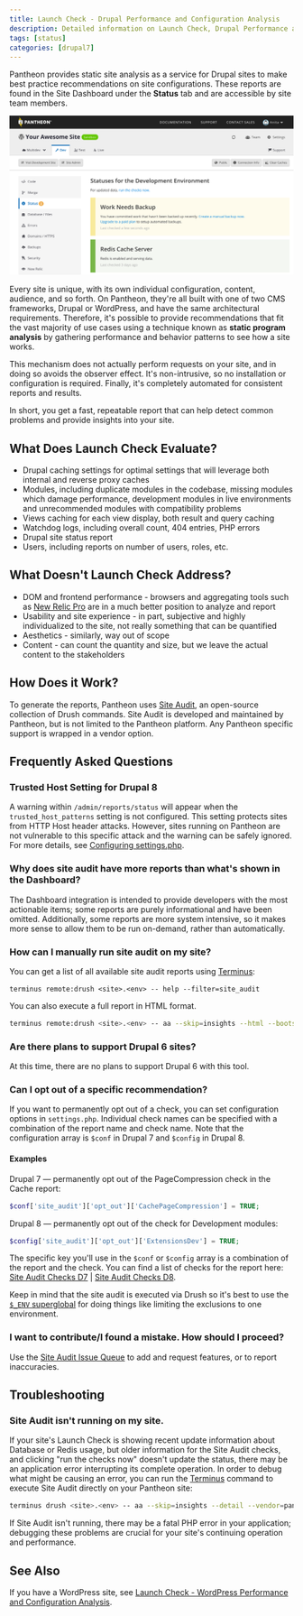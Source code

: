 ```yaml
---
title: Launch Check - Drupal Performance and Configuration Analysis
description: Detailed information on Launch Check, Drupal Performance and Configuration Analysis.
tags: [status]
categories: [drupal7]
---
```

Pantheon provides static site analysis as a service for Drupal sites to make best practice recommendations on site configurations. These reports are found in the Site Dashboard under the **Status** tab and are accessible by site team members.

![status tab on live environment](/source/docs/assets/images/dashboard/status-tab.png)

Every site is unique, with its own individual configuration, content, audience, and so forth. On Pantheon, they're all built with one of two CMS frameworks, Drupal or WordPress, and have the same architectural requirements. Therefore, it's possible to provide recommendations that fit the vast majority of use cases using a technique known as **static program analysis** by gathering performance and behavior patterns to see how a site works.

This mechanism does not actually perform requests on your site, and in doing so avoids the observer effect. It's non-intrusive, so no installation or configuration is required. Finally, it's completely automated for consistent reports and results.

In short, you get a fast, repeatable report that can help detect common problems and provide insights into your site.

## What Does Launch Check Evaluate?

- Drupal caching settings for optimal settings that will leverage both internal and reverse proxy caches
- Modules, including duplicate modules in the codebase, missing modules which damage performance, development modules in live environments and unrecommended modules with compatibility problems
- Views caching for each view display, both result and query caching
- Watchdog logs, including overall count, 404 entries, PHP errors
- Drupal site status report
- Users, including reports on number of users, roles, etc.

## What Doesn't Launch Check Address?

- DOM and frontend performance - browsers and aggregating tools such as [New Relic Pro](/docs/new-relic) are in a much better position to analyze and report
- Usability and site experience - in part, subjective and highly individualized to the site, not really something that can be quantified
- Aesthetics - similarly, way out of scope
- Content - can count the quantity and size, but we leave the actual content to the stakeholders

## How Does it Work?

To generate the reports, Pantheon uses [Site Audit](https://drupal.org/project/site_audit), an open-source collection of Drush commands. Site Audit is developed and maintained by Pantheon, but is not limited to the Pantheon platform. Any Pantheon specific support is wrapped in a vendor option.

## Frequently Asked Questions

### Trusted Host Setting for Drupal 8
A warning within `/admin/reports/status` will appear when the `trusted_host_patterns` setting is not configured. This setting protects sites from HTTP Host header attacks. However, sites running on Pantheon are not vulnerable to this specific attack and the warning can be safely ignored. For more details, see [Configuring settings.php](/docs/settings-php/#trusted-host-setting).

### Why does site audit have more reports than what's shown in the Dashboard?

The Dashboard integration is intended to provide developers with the most actionable items; some reports are purely informational and have been omitted. Additionally, some reports are more system intensive, so it makes more sense to allow them to be run on-demand, rather than automatically.

### How can I manually run site audit on my site?

You can get a list of all available site audit reports using [Terminus](/docs/terminus/):
```nohighlight
terminus remote:drush <site>.<env> -- help --filter=site_audit
```

You can also execute a full report in HTML format.
```bash
terminus remote:drush <site>.<env> -- aa --skip=insights --html --bootstrap --detail --vendor=pantheon > report.html
```

### Are there plans to support Drupal 6 sites?
At this time, there are no plans to support Drupal 6 with this tool.

### Can I opt out of a specific recommendation?

If you want to permanently opt out of a check, you can set configuration options in `settings.php`. Individual check names can be specified with a combination of the report name and check name. Note that the configuration array is `$conf` in Drupal 7 and `$config` in Drupal 8.

#### Examples
Drupal 7 — permanently opt out of the PageCompression check in the Cache report:

```php
$conf['site_audit']['opt_out']['CachePageCompression'] = TRUE;
```

Drupal 8 — permanently opt out of the check for Development modules:

```php
$config['site_audit']['opt_out']['ExtensionsDev'] = TRUE;
```

The specific key you'll use in the `$conf` or `$config` array is a combination of the report and the check. You can find a list of checks for the report here: [Site Audit Checks D7](http://cgit.drupalcode.org/site_audit/tree/Check?h=7.x-1.x) | [Site Audit Checks D8](http://cgit.drupalcode.org/site_audit/tree/Check?h=8.x-2.x).

Keep in mind that the site audit is executed via Drush so it's best to use the [`$_ENV` superglobal](/docs/read-environment-config/) for doing things like limiting the exclusions to one environment.

### I want to contribute/I found a mistake. How should I proceed?

Use the [Site Audit Issue Queue](https://drupal.org/project/issues/site_audit) to add and request features, or to report inaccuracies.

## Troubleshooting

### Site Audit isn't running on my site.

If your site's Launch Check is showing recent update information about Database or Redis usage, but older information for the Site Audit checks, and clicking "run the checks now" doesn't update the status, there may be an application error interrupting its complete operation. In order to debug what might be causing an error, you can run the [Terminus](/docs/terminus/) command to execute Site Audit directly on your Pantheon site:
```bash
terminus drush <site>.<env> -- aa --skip=insights --detail --vendor=pantheon --strict=0
```
If Site Audit isn't running, there may be a fatal PHP error in your application; debugging these problems are crucial for your site's continuing operation and performance.

## See Also
If you have a WordPress site, see [Launch Check - WordPress Performance and Configuration Analysis](/docs/wordpress-launch-check).
